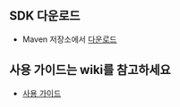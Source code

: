 ## SDK 다운로드

- Maven 저장소에서 [다운로드](https://search.maven.org/remotecontent?filepath=com/acecounter/ace/ACE/02.02.03/ACE-02.02.03.aar)

## 사용 가이드는 wiki를 참고하세요

- [사용 가이드](https://github.com/nhn/acecounter.sdk.android/wiki)
